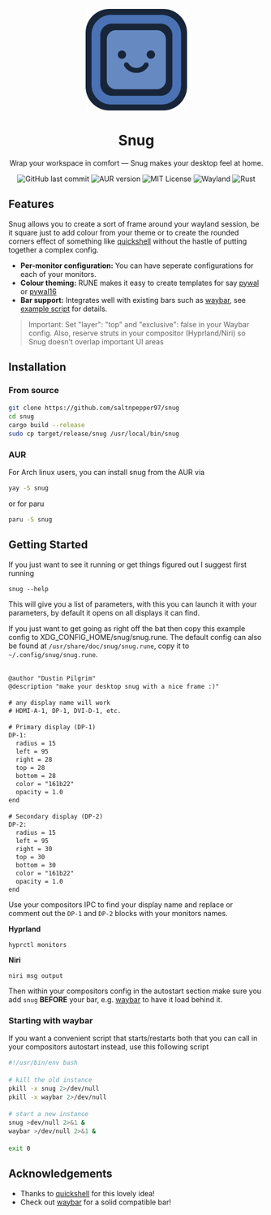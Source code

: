 <p align="center">
  <img src="assets/snug.png" alt="Snug Logo" width="200"/>
</p>

<h1 align="center">Snug</h1>

<p align="center">
 Wrap your workspace in comfort — Snug makes your desktop feel at home.
</p>

<p align="center">
  <img src="https://img.shields.io/github/last-commit/saltnpepper97/stasis?style=for-the-badge&color=%2328A745" alt="GitHub last commit"/>
  <img src="https://img.shields.io/aur/version/snug?style=for-the-badge" alt="AUR version">
  <img src="https://img.shields.io/badge/License-MIT-E5534B?style=for-the-badge" alt="MIT License"/>
  <img src="https://img.shields.io/badge/Wayland-00BFFF?style=for-the-badge&logo=wayland&logoColor=white" alt="Wayland"/>
  <img src="https://img.shields.io/badge/Rust-1.89+-orange?style=for-the-badge&logo=rust&logoColor=white" alt="Rust"/>
</p>

## Features
Snug allows you to create a sort of frame around your wayland session, be it square just to add colour from your theme or
to create the rounded corners effect of something like [quickshell](https://quickshell.org/) without the hastle of putting together a complex config.

- **Per-monitor configuration:** You can have seperate configurations for each of your monitors.
- **Colour theming:** RUNE makes it easy to create templates for say [pywal](https://github.com/dylanaraps/pywal) or [pywal16](https://github.com/eylles/pywal16)
- **Bar support:** Integrates well with existing bars such as [waybar](https://github.com/Alexays/Waybar), see [example script](https://github.com/saltnpepper97/snug/blob/main/examples/launch-snug-with-waybar.sh) for details.
>Important: Set "layer": "top" and "exclusive": false in your Waybar config. Also, reserve struts in your compositor (Hyprland/Niri) so Snug doesn’t overlap important UI areas

## Installation

### From source

```sh
git clone https://github.com/saltnpepper97/snug
cd snug
cargo build --release
sudo cp target/release/snug /usr/local/bin/snug
```

### AUR

For Arch linux users, you can install snug from the AUR via
```sh
yay -S snug
```
or for paru
```sh
paru -S snug
```

## Getting Started
If you just want to see it running or get things figured out I suggest first running
```
snug --help
```
This will give you a list of parameters, with this you can launch it with your parameters, by default it opens on all displays it can find.

If you just want to get going as right off the bat then copy this example config to XDG_CONFIG_HOME/snug/snug.rune.
The default config can also be found at `/usr/share/doc/snug/snug.rune`, copy it to `~/.config/snug/snug.rune`.
```

@author "Dustin Pilgrim"
@description "make your desktop snug with a nice frame :)"

# any display name will work
# HDMI-A-1, DP-1, DVI-D-1, etc.

# Primary display (DP-1)
DP-1:
  radius = 15
  left = 95
  right = 28
  top = 28
  bottom = 28
  color = "161b22"
  opacity = 1.0
end

# Secondary display (DP-2)
DP-2:
  radius = 15
  left = 95
  right = 30
  top = 30
  bottom = 30
  color = "161b22"
  opacity = 1.0
end
```
Use your compositors IPC to find your display name and replace or comment out the `DP-1` and `DP-2` blocks with your monitors names.

**Hyprland**

```
hyprctl monitors
```

**Niri**

```
niri msg output
```

Then within your compositors config in the autostart section make sure you add `snug` **BEFORE** your bar, e.g. [waybar](https://github.com/Alexays/Waybar) to have it load behind it.

### Starting with waybar

If you want a convenient script that starts/restarts both that you can call in your compositors autostart instead, use this following script

```bash
#!/usr/bin/env bash

# kill the old instance
pkill -x snug 2>/dev/null
pkill -x waybar 2>/dev/null

# start a new instance
snug >dev/null 2>&1 &
waybar >/dev/null 2>&1 &

exit 0
```

## Acknowledgements

- Thanks to [quickshell](https://quickshell.org/) for this lovely idea!
- Check out [waybar](https://github.com/Alexays/Waybar) for a solid compatible bar!
